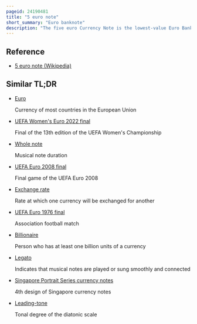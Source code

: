 ```yaml
---
pageid: 24190481
title: "5 euro note"
short_summary: "Euro banknote"
description: "The five euro Currency Note is the lowest-value Euro Banknote. It has been used since 2002 when the Euro was introduced. The Note is currently accepted in 25 Countries who have it as their one Currency and have a total Population of about 343million. In July 2023, there were approximately 2,159,000,000 five-euro banknotes in circulation around the eurozone. It is the fifth-most widely circulated Denomination, accounting for 7. 2 % of the total Banknotes. Estimates suggest that the average Life of a five-euro Note is less than a Year before it is replaced due to wear."
---
```


## Reference

- [5 euro note (Wikipedia)](https://en.wikipedia.org/?curid=24190481)

## Similar TL;DR

- [Euro](/tldr/en/euro)

  Currency of most countries in the European Union

- [UEFA Women's Euro 2022 final](/tldr/en/uefa-womens-euro-2022-final)

  Final of the 13th edition of the UEFA Women's Championship

- [Whole note](/tldr/en/whole-note)

  Musical note duration

- [UEFA Euro 2008 final](/tldr/en/uefa-euro-2008-final)

  Final game of the UEFA Euro 2008

- [Exchange rate](/tldr/en/exchange-rate)

  Rate at which one currency will be exchanged for another

- [UEFA Euro 1976 final](/tldr/en/uefa-euro-1976-final)

  Association football match

- [Billionaire](/tldr/en/billionaire)

  Person who has at least one billion units of a currency

- [Legato](/tldr/en/legato)

  Indicates that musical notes are played or sung smoothly and connected

- [Singapore Portrait Series currency notes](/tldr/en/singapore-portrait-series-currency-notes)

  4th design of Singapore currency notes

- [Leading-tone](/tldr/en/leading-tone)

  Tonal degree of the diatonic scale
